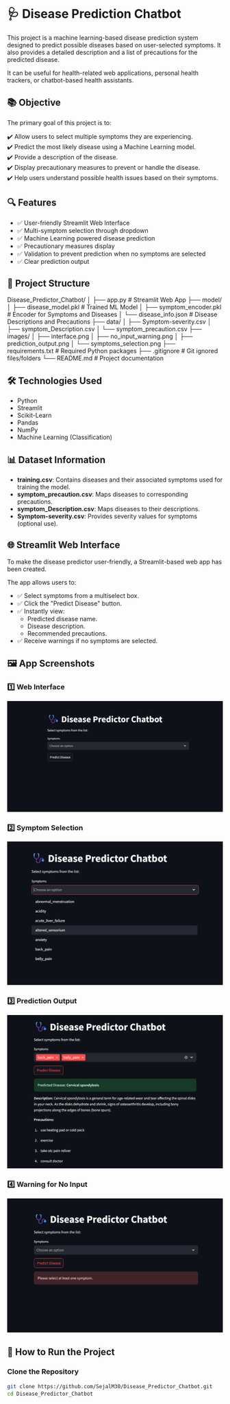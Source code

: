 # 🩺 Disease Prediction Chatbot

This project is a machine learning-based disease prediction system designed to predict possible diseases based on user-selected symptoms. It also provides a detailed description and a list of precautions for the predicted disease.

It can be useful for health-related web applications, personal health trackers, or chatbot-based health assistants.

## 📚 Objective

The primary goal of this project is to:

✔️ Allow users to select multiple symptoms they are experiencing.  
✔️ Predict the most likely disease using a Machine Learning model.  
✔️ Provide a description of the disease.  
✔️ Display precautionary measures to prevent or handle the disease.  
✔️ Help users understand possible health issues based on their symptoms.


## 🔍 Features

- ✅ User-friendly Streamlit Web Interface
- ✅ Multi-symptom selection through dropdown
- ✅ Machine Learning powered disease prediction
- ✅ Precautionary measures display
- ✅ Validation to prevent prediction when no symptoms are selected
- ✅ Clear prediction output

## 📂 Project Structure
Disease_Predictor_Chatbot/
│
├── app.py # Streamlit Web App
├── model/
│ ├── disease_model.pkl # Trained ML Model
│ ├── symptom_encoder.pkl # Encoder for Symptoms and Diseases
│ └── disease_info.json # Disease Descriptions and Precautions
├── data/
│ ├── Symptom-severity.csv
│ ├── symptom_Description.csv
│ └── symptom_precaution.csv
├── images/
│ ├── interface.png
│ ├── no_input_warning.png
│ ├── prediction_output.png
│ └── symptoms_selection.png
├── requirements.txt # Required Python packages
├── .gitignore # Git ignored files/folders
└── README.md # Project documentation


## 🛠️ Technologies Used
- Python
- Streamlit
- Scikit-Learn
- Pandas
- NumPy
- Machine Learning (Classification)

## 📊 Dataset Information

- **training.csv**: Contains diseases and their associated symptoms used for training the model.
- **symptom_precaution.csv**: Maps diseases to corresponding precautions.
- **symptom_Description.csv**: Maps diseases to their descriptions.
- **Symptom-severity.csv**: Provides severity values for symptoms (optional use).

## 🌐 Streamlit Web Interface

To make the disease predictor user-friendly, a Streamlit-based web app has been created.

The app allows users to:

- ✅ Select symptoms from a multiselect box.
- ✅ Click the "Predict Disease" button.
- ✅ Instantly view:
  - Predicted disease name.
  - Disease description.
  - Recommended precautions.
- ✅ Receive warnings if no symptoms are selected.

## 🖼️ App Screenshots

### 1️⃣ Web Interface
![Web Interface](images/interface.png)

### 2️⃣ Symptom Selection
![Symptom Selection](images/symptoms_selection.png)

### 3️⃣ Prediction Output
![Prediction Output](images/prediction_output.png)

### 4️⃣ Warning for No Input
![No Input Warning](images/no_input_warning.png)

## 🚀 How to Run the Project

### Clone the Repository

```bash
git clone https://github.com/SejalM30/Disease_Predictor_Chatbot.git
cd Disease_Predictor_Chatbot




